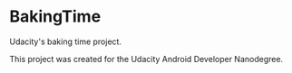 # BakingTime
Udacity's baking time project.

This project was created for the Udacity Android Developer Nanodegree.
